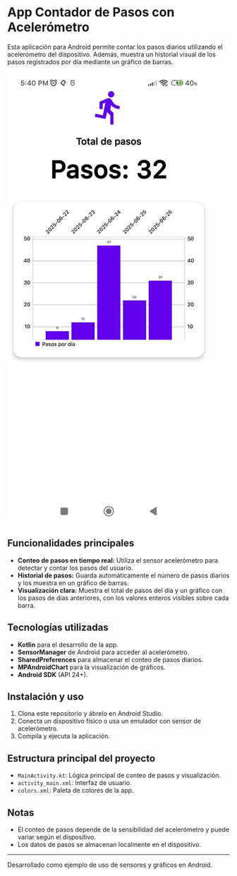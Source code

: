 # App Contador de Pasos con Acelerómetro

Esta aplicación para Android permite contar los pasos diarios utilizando el acelerómetro del dispositivo. Además, muestra un historial visual de los pasos registrados por día mediante un gráfico de barras.

![Contador de Pasos screenshot](./images/screenshot.jpg)

## Funcionalidades principales

- **Conteo de pasos en tiempo real:** Utiliza el sensor acelerómetro para detectar y contar los pasos del usuario.
- **Historial de pasos:** Guarda automáticamente el número de pasos diarios y los muestra en un gráfico de barras.
- **Visualización clara:** Muestra el total de pasos del día y un gráfico con los pasos de días anteriores, con los valores enteros visibles sobre cada barra.

## Tecnologías utilizadas

- **Kotlin** para el desarrollo de la app.
- **SensorManager** de Android para acceder al acelerómetro.
- **SharedPreferences** para almacenar el conteo de pasos diarios.
- **MPAndroidChart** para la visualización de gráficos.
- **Android SDK** (API 24+).

## Instalación y uso

1. Clona este repositorio y ábrelo en Android Studio.
2. Conecta un dispositivo físico o usa un emulador con sensor de acelerómetro.
3. Compila y ejecuta la aplicación.

## Estructura principal del proyecto

- `MainActivity.kt`: Lógica principal de conteo de pasos y visualización.
- `activity_main.xml`: Interfaz de usuario.
- `colors.xml`: Paleta de colores de la app.

## Notas

- El conteo de pasos depende de la sensibilidad del acelerómetro y puede variar según el dispositivo.
- Los datos de pasos se almacenan localmente en el dispositivo.

---

Desarrollado como ejemplo de uso de sensores y gráficos en Android.

